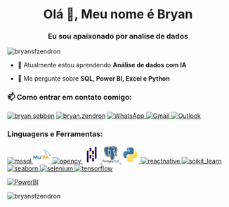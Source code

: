 <h1 align="center">Olá 👋, Meu nome é Bryan</h1>
<h3 align="center">Eu sou apaixonado por analise de dados</h3>

<p align="left"> <img src="https://komarev.com/ghpvc/?username=bryansfzendron&label=Profile%20views&color=0e75b6&style=flat" alt="bryansfzendron" /> </p>

- 🌱 Atualmente estou aprendendo **Análise de dados com IA**

- 💬 Me pergunte sobre **SQL, Power BI, Excel e Python**

<h3 align="left">📫 Como entrar em contato comigo:</h3>
<p align="left">
<a href="https://fb.com/bryan.sebben" target="blank"><img align="center" src="https://raw.githubusercontent.com/rahuldkjain/github-profile-readme-generator/master/src/images/icons/Social/facebook.svg" alt="bryan.sebben" height="30" width="40" /></a>
<a href="https://instagram.com/bryan.zendron" target="blank"><img align="center" src="https://raw.githubusercontent.com/rahuldkjain/github-profile-readme-generator/master/src/images/icons/Social/instagram.svg" alt="bryan.zendron" height="30" width="40" /></a>
<a href="https://wa.me/5511974617129" target="_blank"><img align="center" src="https://raw.githubusercontent.com/rahuldkjain/github-profile-readme-generator/master/src/images/icons/Social/whatsapp.svg" alt="WhatsApp" height="30" width="40" />
</a>
<a href="https://mail.google.com/mail/?view=cm&fs=1&to=bryan.zendron@gmail.com" target="_blank">
  <img align="center" src="https://cdn-icons-png.flaticon.com/256/281/281769.png" alt="Gmail" height="30" width="30" />
</a>
<a href="https://outlook.live.com/owa/?path=/mail/action/compose&to=bryan.zendron@gmail.com" target="_blank">
  <img align="center" src="https://cdn-icons-png.flaticon.com/512/732/732223.png" alt="Outlook" height="30" width="30" />
</a>
</p>

<h3 align="left">Linguagens e Ferramentas:</h3>
<p align="left"> 
<a href="https://www.microsoft.com/en-us/sql-server" target="_blank" rel="noreferrer"> <img src="https://www.svgrepo.com/show/303229/microsoft-sql-server-logo.svg" alt="mssql" width="40" height="40"/> </a> 
<a href="https://www.mysql.com/" target="_blank" rel="noreferrer"> <img src="https://raw.githubusercontent.com/devicons/devicon/master/icons/mysql/mysql-original-wordmark.svg" alt="mysql" width="40" height="40"/> </a> <a href="https://opencv.org/" target="_blank" rel="noreferrer"> <img src="https://www.vectorlogo.zone/logos/opencv/opencv-icon.svg" alt="opencv" width="40" height="40"/> </a> 
<a href="https://pandas.pydata.org/" target="_blank" rel="noreferrer"> <img src="https://raw.githubusercontent.com/devicons/devicon/2ae2a900d2f041da66e950e4d48052658d850630/icons/pandas/pandas-original.svg" alt="pandas" width="40" height="40"/> </a> <a href="https://www.postgresql.org" target="_blank" rel="noreferrer"> <img src="https://raw.githubusercontent.com/devicons/devicon/master/icons/postgresql/postgresql-original-wordmark.svg" alt="postgresql" width="40" height="40"/> </a> 
<a href="https://www.python.org" target="_blank" rel="noreferrer"> <img src="https://raw.githubusercontent.com/devicons/devicon/master/icons/python/python-original.svg" alt="python" width="40" height="40"/> </a> 
<a href="https://reactnative.dev/" target="_blank" rel="noreferrer"> <img src="https://reactnative.dev/img/header_logo.svg" alt="reactnative" width="40" height="40"/> </a> 
<a href="https://scikit-learn.org/" target="_blank" rel="noreferrer"> <img src="https://upload.wikimedia.org/wikipedia/commons/0/05/Scikit_learn_logo_small.svg" alt="scikit_learn" width="40" height="40"/> </a> 
<a href="https://seaborn.pydata.org/" target="_blank" rel="noreferrer"> <img src="https://seaborn.pydata.org/_images/logo-mark-lightbg.svg" alt="seaborn" width="40" height="40"/> </a> 
<a href="https://www.selenium.dev" target="_blank" rel="noreferrer"> <img src="https://raw.githubusercontent.com/detain/svg-logos/780f25886640cef088af994181646db2f6b1a3f8/svg/selenium-logo.svg" alt="selenium" width="40" height="40"/> </a> <a href="https://www.tensorflow.org" target="_blank" rel="noreferrer"> <img src="https://www.vectorlogo.zone/logos/tensorflow/tensorflow-icon.svg" alt="tensorflow" width="40" height="40"/> </a> </p> <a href="https://app.powerbi.com/" target="_blank" rel="noreferrer"> <img src="https://upload.wikimedia.org/wikipedia/commons/thumb/c/cf/New_Power_BI_Logo.svg/630px-New_Power_BI_Logo.svg.png" alt="PowerBI" width="40" height="40"/> </a></p>
<p><img align="center" src="https://github-readme-stats.vercel.app/api/top-langs?username=bryansfzendron&show_icons=true&locale=en&layout=compact" alt="bryansfzendron" /></p>
